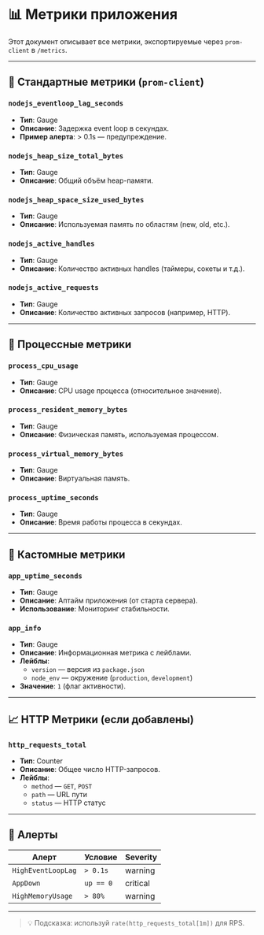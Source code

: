 # 📊 Метрики приложения

Этот документ описывает все метрики, экспортируемые через `prom-client` в `/metrics`.

---

## 🧱 Стандартные метрики (`prom-client`)

### `nodejs_eventloop_lag_seconds`

- **Тип**: Gauge
- **Описание**: Задержка event loop в секундах.
- **Пример алерта**: > 0.1s — предупреждение.

### `nodejs_heap_size_total_bytes`

- **Тип**: Gauge
- **Описание**: Общий объём heap-памяти.

### `nodejs_heap_space_size_used_bytes`

- **Тип**: Gauge
- **Описание**: Используемая память по областям (new, old, etc.).

### `nodejs_active_handles`

- **Тип**: Gauge
- **Описание**: Количество активных handles (таймеры, сокеты и т.д.).

### `nodejs_active_requests`

- **Тип**: Gauge
- **Описание**: Количество активных запросов (например, HTTP).

---

## 🧠 Процессные метрики

### `process_cpu_usage`

- **Тип**: Gauge
- **Описание**: CPU usage процесса (относительное значение).

### `process_resident_memory_bytes`

- **Тип**: Gauge
- **Описание**: Физическая память, используемая процессом.

### `process_virtual_memory_bytes`

- **Тип**: Gauge
- **Описание**: Виртуальная память.

### `process_uptime_seconds`

- **Тип**: Gauge
- **Описание**: Время работы процесса в секундах.

---

## 🔧 Кастомные метрики

### `app_uptime_seconds`

- **Тип**: Gauge
- **Описание**: Аптайм приложения (от старта сервера).
- **Использование**: Мониторинг стабильности.

### `app_info`

- **Тип**: Gauge
- **Описание**: Информационная метрика с лейблами.
- **Лейблы**:
  - `version` — версия из `package.json`
  - `node_env` — окружение (`production`, `development`)
- **Значение**: `1` (флаг активности).

---

## 📈 HTTP Метрики (если добавлены)

### `http_requests_total`

- **Тип**: Counter
- **Описание**: Общее число HTTP-запросов.
- **Лейблы**:
  - `method` — `GET`, `POST`
  - `path` — URL пути
  - `status` — HTTP статус

---

## 📣 Алерты

| Алерт | Условие | Severity |
|------|--------|----------|
| `HighEventLoopLag` | `> 0.1s` | warning |
| `AppDown` | `up == 0` | critical |
| `HighMemoryUsage` | `> 80%` | warning |

---

> 💡 Подсказка: используй `rate(http_requests_total[1m])` для RPS.

